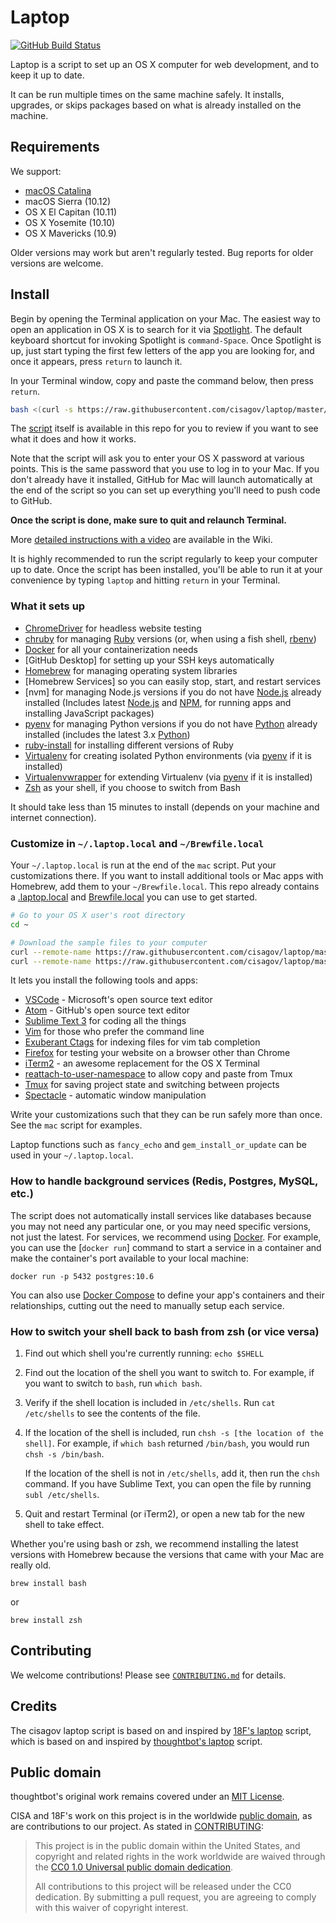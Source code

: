 # Laptop #

[![GitHub Build Status](https://github.com/cisagov/laptop/workflows/build/badge.svg)](https://github.com/cisagov/laptop/actions)

Laptop is a script to set up an OS X computer for web development, and to keep
it up to date.

It can be run multiple times on the same machine safely. It installs, upgrades,
or skips packages based on what is already installed on the machine.

## Requirements ##

We support:

* [macOS Catalina](https://www.apple.com/osx/)
* macOS Sierra (10.12)
* OS X El Capitan (10.11)
* OS X Yosemite (10.10)
* OS X Mavericks (10.9)

Older versions may work but aren't regularly tested. Bug reports for older
versions are welcome.

## Install ##

Begin by opening the Terminal application on your Mac. The easiest way to open
an application in OS X is to search for it via [Spotlight]. The default
keyboard shortcut for invoking Spotlight is `command-Space`. Once Spotlight
is up, just start typing the first few letters of the app you are looking for,
and once it appears, press `return` to launch it.

In your Terminal window, copy and paste the command below, then press `return`.

```sh
bash <(curl -s https://raw.githubusercontent.com/cisagov/laptop/master/laptop)
```

The [script](https://github.com/cisagov/laptop/blob/master/mac) itself is
available in this repo for you to review if you want to see what it does
and how it works.

Note that the script will ask you to enter your OS X password at various
points. This is the same password that you use to log in to your Mac.
If you don't already have it installed, GitHub for Mac will launch
automatically at the end of the script so you can set up everything you'll
need to push code to GitHub.

**Once the script is done, make sure to quit and relaunch Terminal.**

More [detailed instructions with a video][video] are available in the Wiki.

It is highly recommended to run the script regularly to keep your computer
up to date. Once the script has been installed, you'll be able to run it
at your convenience by typing `laptop` and hitting `return` in your Terminal.

[Spotlight]: https://support.apple.com/en-us/HT204014
[video]: https://github.com/18F/laptop/wiki/Detailed-installation-instructions-with-video

### What it sets up ###

* [ChromeDriver] for headless website testing
* [chruby] for managing [Ruby] versions (or, when using a fish shell, [rbenv])
* [Docker] for all your containerization needs
* [GitHub Desktop] for setting up your SSH keys automatically
* [Homebrew] for managing operating system libraries
* [Homebrew Services] so you can easily stop, start, and restart services
* [nvm] for managing Node.js versions if you do not have [Node.js] already
  installed (Includes latest [Node.js] and [NPM], for running apps and installing
  JavaScript packages)
* [pyenv] for managing Python versions if you do not have [Python] already
  installed (includes the latest 3.x [Python])
* [ruby-install] for installing different versions of Ruby
* [Virtualenv] for creating isolated Python environments (via [pyenv] if it is
  installed)
* [Virtualenvwrapper] for extending Virtualenv (via [pyenv] if it is installed)
* [Zsh] as your shell, if you choose to switch from Bash

[Bundler]: http://bundler.io/
[ChromeDriver]: http://chromedriver.chromium.org/
[chruby]: https://github.com/postmodern/chruby
[Docker]: https://www.docker.com/
[Homebrew]: http://brew.sh/
[hub]: https://github.com/github/hub
[n]: https://github.com/tj/n
[Node.js]: http://nodejs.org/
[NPM]: https://www.npmjs.org/
[Python]: https://www.python.org/
[pyenv]: https://github.com/yyuu/pyenv/
[rbenv]: https://github.com/rbenv/rbenv
[Ruby]: https://www.ruby-lang.org/en/
[ruby-install]: https://github.com/postmodern/ruby-install
[Virtualenv]: https://virtualenv.pypa.io/en/latest/
[Virtualenvwrapper]: http://virtualenvwrapper.readthedocs.org/en/latest/#
[Zsh]: http://www.zsh.org/

It should take less than 15 minutes to install (depends on your machine and
internet connection).

### Customize in `~/.laptop.local` and `~/Brewfile.local` ###

Your `~/.laptop.local` is run at the end of the `mac` script.
Put your customizations there. If you want to install additional
tools or Mac apps with Homebrew, add them to your `~/Brewfile.local`.
This repo already contains a [.laptop.local] and [Brewfile.local]
you can use to get started.

```sh
# Go to your OS X user's root directory
cd ~

# Download the sample files to your computer
curl --remote-name https://raw.githubusercontent.com/cisagov/laptop/master/.laptop.local
curl --remote-name https://raw.githubusercontent.com/cisagov/laptop/master/Brewfile.local
```

It lets you install the following tools and apps:

* [VSCode] - Microsoft's open source text editor
* [Atom] - GitHub's open source text editor
* [Sublime Text 3] for coding all the things
* [Vim] for those who prefer the command line
* [Exuberant Ctags] for indexing files for vim tab completion
* [Firefox] for testing your website on a browser other than Chrome
* [iTerm2] - an awesome replacement for the OS X Terminal
* [reattach-to-user-namespace] to allow copy and paste from Tmux
* [Tmux] for saving project state and switching between projects
* [Spectacle] - automatic window manipulation

[.laptop.local]: https://github.com/cisagov/laptop/blob/master/.laptop.local
[Brewfile.local]: https://github.com/cisagov/laptop/blob/master/Brewfile.local
[VSCode]: https://code.visualstudio.com/
[Atom]: https://atom.io/
[Sublime Text 3]: http://www.sublimetext.com/3
[Exuberant Ctags]: http://ctags.sourceforge.net/
[Firefox]: https://www.mozilla.org/en-US/firefox/new/
[iTerm2]: http://iterm2.com/
[reattach-to-user-namespace]: https://github.com/ChrisJohnsen/tmux-MacOSX-pasteboard
[Tmux]: https://tmux.github.io/
[Vim]: http://www.vim.org/
[Spectacle]: https://www.spectacleapp.com/

Write your customizations such that they can be run safely more than once.
See the `mac` script for examples.

Laptop functions such as `fancy_echo` and `gem_install_or_update` can be used
in your `~/.laptop.local`.

### How to handle background services (Redis, Postgres, MySQL, etc.) ###

The script does not automatically install services like databases because you
may not need any particular one, or you may need specific versions, not just
the latest.  For services, we recommend using [Docker].  For example, you can
use the [`docker run`] command to start a service in a container and make the
container's port available to your local machine:

```shell
docker run -p 5432 postgres:10.6
```

You can also use [Docker Compose] to define your app's containers and their
relationships, cutting out the need to manually setup each service.

[Docker Compose]: https://docs.docker.com/compose/
[docker run]: https://docs.docker.com/engine/reference/run/#expose-incoming-ports

### How to switch your shell back to bash from zsh (or vice versa) ###

1. Find out which shell you're currently running: `echo $SHELL`
2. Find out the location of the shell you want to switch to. For example, if
   you want to switch to `bash`, run `which bash`.
3. Verify if the shell location is included in `/etc/shells`.
   Run `cat /etc/shells` to see the contents of the file.
4. If the location of the shell is included, run
   `chsh -s [the location of the shell]`.
   For example, if `which bash` returned `/bin/bash`, you would run
  `chsh -s /bin/bash`.

   If the location of the shell is not in `/etc/shells`, add it, then run the
   `chsh` command.
   If you have Sublime Text, you can open the file by running
   `subl /etc/shells`.
5. Quit and restart Terminal (or iTerm2), or open a new tab for the new shell
   to take effect.

Whether you're using bash or zsh, we recommend installing the latest versions
with Homebrew because the versions that came with your Mac are really old.

```console
brew install bash
```

or

```console
brew install zsh
```

## Contributing ##

We welcome contributions!  Please see [`CONTRIBUTING.md`](CONTRIBUTING.md) for
details.

## Credits ##

The cisagov laptop script is based on and inspired by
[18F's laptop](https://github.com/18f/laptop) script, which is based on and
inspired by [thoughtbot's laptop](https://github.com/thoughtbot/laptop) script.

## Public domain ##

thoughtbot's original work remains covered under an
[MIT License](https://github.com/thoughtbot/laptop/blob/c997c4fb5a986b22d6c53214d8f219600a4561ee/LICENSE).

CISA and 18F's work on this project is in the worldwide
[public domain](LICENSE.md), as are contributions to our project. As stated in
[CONTRIBUTING](CONTRIBUTING.md):

> This project is in the public domain within the United States, and copyright and
> related rights in the work worldwide are waived through the [CC0 1.0 Universal
> public domain dedication](https://creativecommons.org/publicdomain/zero/1.0/).
>
> All contributions to this project will be released under the CC0 dedication. By
> submitting a pull request, you are agreeing to comply with this waiver of
> copyright interest.
